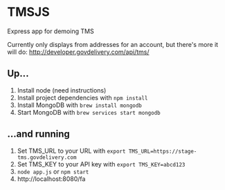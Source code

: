 # TMSJS
Express app for demoing TMS

Currently only displays from addresses for an account, but there's more it will do: http://developer.govdelivery.com/api/tms/

## Up...
1. Install node (need instructions)
1. Install project dependencies with `npm install`
1. Install MongoDB with `brew install mongodb`
1. Start MongoDB with `brew services start mongodb`

## ...and running
1. Set TMS_URL to your URL with `export TMS_URL=https://stage-tms.govdelivery.com`
1. Set TMS_KEY to your API key with `export TMS_KEY=abcd123`
1. `node app.js` or `npm start`
1. http://localhost:8080/fa
